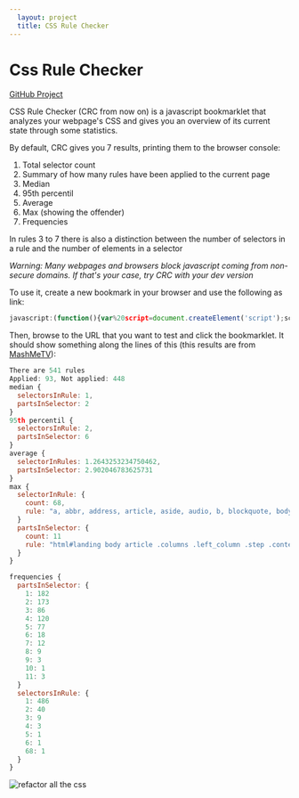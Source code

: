 ```yaml
---
  layout: project
  title: CSS Rule Checker
---
```

Css Rule Checker
================

<div class="project-links">
  <a class="project-link" href="https://github.com/Juanxo/css-rule-checker">GitHub Project</a>
</div>

CSS Rule Checker (CRC from now on) is a javascript bookmarklet that analyzes your webpage's CSS and gives you an
overview of its current state through some statistics.

By default, CRC gives you 7 results, printing them to the browser console:

1. Total selector count
2. Summary of how many rules have been applied to the current page
3. Median
4. 95th percentil
5. Average
6. Max (showing the offender)
7. Frequencies

In rules 3 to 7 there is also a distinction between the number of selectors in a rule and the number
of elements in a selector

_Warning: Many webpages and browsers block javascript coming from non-secure domains. If that's your
case, try CRC with your dev version_

To use it, create a new bookmark in your browser and use the following as link:

```javascript
javascript:(function(){var%20script=document.createElement('script');script.src='http://juanxo.github.io/scripts/css-rule-checker/rulechecker.js';document.body.appendChild(script);})()
```

Then, browse to the URL that you want to test and click the bookmarklet. It should show something
along the lines of this (this results are from [MashMeTV](http://mashme.tv)):

```javascript
There are 541 rules
Applied: 93, Not applied: 448
median {
  selectorsInRule: 1,
  partsInSelector: 2
}
95th percentil {
  selectorsInRule: 2,
  partsInSelector: 6
}
average {
  selectorInRules: 1.2643253234750462,
  partsInSelector: 2.902046783625731
}
max {
  selectorInRule: {
    count: 68,
    rule: "a, abbr, address, article, aside, audio, b, blockquote, body, caption, cite, code, dd, del, dfn, dialog, div, dl, dt, em, fieldset, figure, footer, form, h1, h2, h3, h4, h5, h6, header, hgroup, hr, html, i, iframe, img, ins, kbd, label, legend, li, mark, menu, nav, object, ol, p, pre, q, samp, section, small, span, strong, sub, sup, table, tbody, td, tfoot, th, thead, time, tr, ul, var, video"
  }
  partsInSelector: {
    count: 11
    rule: "html#landing body article .columns .left_column .step .content #coin-slider #slider_buttons .slider_btn:hover"
  }
}

frequencies {
  partsInSelector: {
    1: 182
    2: 173
    3: 86
    4: 120
    5: 77
    6: 18
    7: 12
    8: 9
    9: 3
    10: 1
    11: 3
  }
  selectorsInRule: {
    1: 486
    2: 40
    3: 9
    4: 3
    5: 1
    6: 1
    68: 1
  }
}
```

![refactor all the css](http://cdn.memegenerator.net/instances/400x/26947966.jpg)
